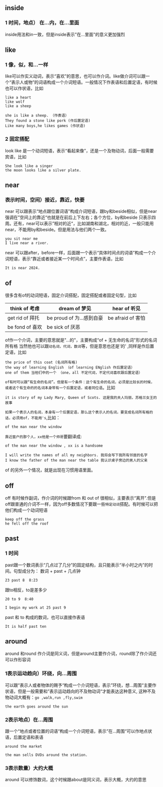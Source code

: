## inside
### 1 时间，地点） 在...内，在...里面
inside用法和in一致，但是inside表示"在...里面"的意义更加强烈
## like
### 1 像，似，和...一样
like可以作实义动词，表示“喜欢”的意思，也可以作介词。like做介词可以跟一个“表示人或物”的词语构成一个介词短语。一般情况下作表语和后置定语，有时候也可以作状语，比如
```
like a heart
like wolf
like a sheep
```
```
she is like a sheep. （作表语）
They found a stone like pork (作后置定语)
Like many boys,he likes games (作状语)
```
### 2 固定搭配
look like 是一个动词短语，表示“看起来像”，还是一个及物动词，后面一般需要宾语，比如
```
She look like a singer
the moon looks like a silver plate.
```
## near
### 表示时间，空间）接近，靠近，快要
near 可以跟表示“地点跟位置词语"构成介词短语，跟by和beside相似，但是near强调在”空间上的靠近“也就是在前后上下左右；各个方位，by和beside 只表示四周。还有，near可以表示”相对的近“，比如湖南和湖北，相对的近，一般只能用near，不能用by和beside。但是用法与他们两个一致。
```
you sit near me
I live near a river.
```
near 可以跟after，before一样，后面跟一个表示“具体时间点的词语”构成一个介词短语，表示“靠近或者接近某一个时间点”，主要作表语，比如
```
It is near 2024.
```
## of
很多含有of的动词短语，固定介词搭配，固定搭配或者固定句型，比如

| think of 考虑 |  dream of 梦见 |  hear of 听见 |
| --- | --- | --- |
| get rid of 拜托 | be proud of 为...感到自豪 | be afraid of 害怕 |
| be fond of 喜欢 | be sick of 厌恶 |  |

of作一个介词，主要的意思就是"...的"，主要构成“of + 无生命的名词"形式的名词所有格
当然他也可以跟`动名词，代词，数词`等，但是意思也还是'的' ,同样是作后置定语，比如
```
the price of this coat (名词所有格)
the way of learning English （of learning ENglish 作后置定语）
one of them 当他们中的一个 （one，all 不定代词，不定代词喜欢跟后置定语）
```
`of有时可以跟“有生命的名词”。但是有一个条件：这个有生命的名词，必须是比较长的时候，或者这个有生命的的名词本身带有一个后置定语，或者同位语`。比如
```
it is story of my Lady Mary, Queen of Scots. 这是我的夫人玛丽，苏格兰女王的故事
```
`如果一个表示人的名词，本身有一个后置定语，那么这个表示人的名词，要变成名词所有格的话，必须用of，不能用's`,比如：
```
of the man near the window
```
`靠近窗户的那个人，xx他是一个帅哥`要翻译成:
```
of the man near the window , xx is a handsome
```
```
I will write the names of all my neighbors. 我将会写下我所有邻居的名字
I know the father of the man near the table 我认识桌子旁边的男人的父亲
```
of 的另外一个情况，就是出现在习惯用语里面。
## off
off 有时候作副词，作介词的时候跟from 和 out of 很相似，主要表示“离开".但是off跟普通的介词不一样，因为off多数情况下要跟一些`特定动词`搭配。有时候可以把他们构成一个动词短语
```
keep off the grass 
he fell off the roof 
```
## past
### 1 时间
past跟一个数词表示“几点过了几分”的固定结构，且只能表示“半小时之内”的时间。句型成分为：
数词 + past + 几点钟
```
23 past 8  8:23
```
跟to相反，to是差多少
```
20 to 9  8:40
```
```
I begin my work at 25 past 9
```
past 和 to 构成的数词，也可以直接作表语
```
It is half past ten
```
## around 
around 和round 作介词是同义词，但是around主要作介词，round除了作介词还可以作形容词
### 1表示运动趋向）环绕，向...周围
可以跟“表示人或者物体的赐予“构成一个介词短语，表示”环绕，想...周围“主要作状语，但是一般需要和”表示运动趋向的不及物动词“才能表达这种意义, 这种不及物动词大概有：`go ,walk,run ,fly,swim`
```
the earth goes around the sun
```
### 2表示地点）在...周围
跟一个“地点或者位置的词语“构成一个介词短语，表示”在...周围“可以作地点状语，后置定语和表语
```
around the market 
```
```
the man sells DVDs around the station.
```
### 3表示数量）大约大概
around 可以修饰数词，这个时候跟about是同义词，表示大概，大约的意思

